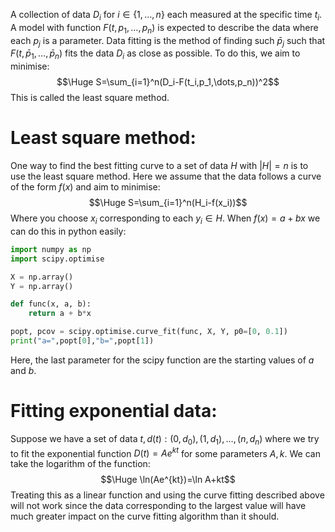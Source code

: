 
A collection of data $D_i$ for $i\in\{1,\dots,n\}$ each measured at the specific time $t_i$. A model with function $F(t,p_1,\dots,p_n)$ is expected to describe the data where each $p_j$ is a parameter. Data fitting is the method of finding such $\bar p_j$ such that $F(t,\bar p_1,\dots,\bar p_n)$ fits the data $D_i$ as close as possible. To do this, we aim to minimise:$$\Huge S=\sum_{i=1}^n(D_i-F(t_i,p_1,\dots,p_n))^2$$This is called the least square method.


# Least square method:

One way to find the best fitting curve to a set of data $H$ with $|H|=n$ is to use the least square method. Here we assume that the data follows a curve of the form $f(x)$ and aim to minimise:$$\Huge S=\sum_{i=1}^n(H_i-f(x_i))$$Where you choose $x_i$ corresponding to each $y_i\in H$. When $f(x)=a+bx$ we can do this in python easily:
```python
import numpy as np
import scipy.optimise

X = np.array()
Y = np.array()

def func(x, a, b):
	return a + b*x

popt, pcov = scipy.optimise.curve_fit(func, X, Y, p0=[0, 0.1])
print("a=",popt[0],"b=",popt[1])
```
Here, the last parameter for the scipy function are the starting values of $a$ and $b$.

# Fitting exponential data:

Suppose we have a set of data $t,d(t):(0,d_0),(1,d_1),\dots,(n,d_n)$ where we try to fit the exponential function $D(t)=Ae^{kt}$ for some parameters $A,k$. We can take the logarithm of the function:$$\Huge \ln(Ae^{kt})=\ln A+kt$$Treating this as a linear function and using the curve fitting described above will not work since the data corresponding to the largest value will have much greater impact on the curve fitting algorithm than it should.